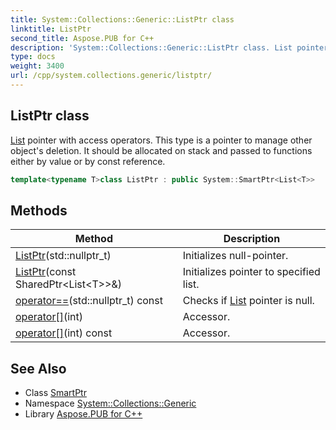 ```yaml
---
title: System::Collections::Generic::ListPtr class
linktitle: ListPtr
second_title: Aspose.PUB for C++
description: 'System::Collections::Generic::ListPtr class. List pointer with access operators. This type is a pointer to manage other object''s deletion. It should be allocated on stack and passed to functions either by value or by const reference in C++.'
type: docs
weight: 3400
url: /cpp/system.collections.generic/listptr/
---
```

## ListPtr class


[List](../list/) pointer with access operators. This type is a pointer to manage other object's deletion. It should be allocated on stack and passed to functions either by value or by const reference.

```cpp
template<typename T>class ListPtr : public System::SmartPtr<List<T>>
```

## Methods

| Method | Description |
| --- | --- |
| [ListPtr](./listptr/)(std::nullptr_t) | Initializes null-pointer. |
| [ListPtr](./listptr/)(const SharedPtr\<List\<T\>\>\&) | Initializes pointer to specified list. |
| [operator==](./operator==/)(std::nullptr_t) const | Checks if [List](../list/) pointer is null. |
| [operator[]](./operator[]/)(int) | Accessor. |
| [operator[]](./operator[]/)(int) const | Accessor. |
## See Also

* Class [SmartPtr](../../system/smartptr/)
* Namespace [System::Collections::Generic](../)
* Library [Aspose.PUB for C++](../../)
